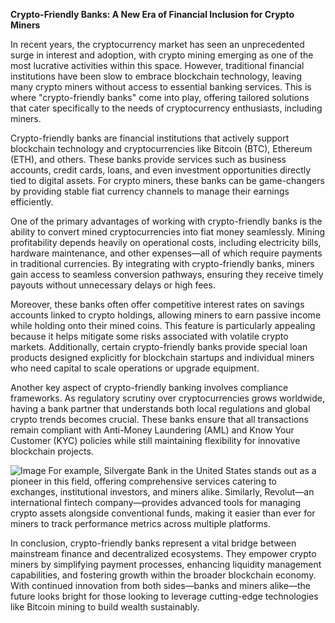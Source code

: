 **Crypto-Friendly Banks: A New Era of Financial Inclusion for Crypto Miners**

In recent years, the cryptocurrency market has seen an unprecedented surge in interest and adoption, with crypto mining emerging as one of the most lucrative activities within this space. However, traditional financial institutions have been slow to embrace blockchain technology, leaving many crypto miners without access to essential banking services. This is where "crypto-friendly banks" come into play, offering tailored solutions that cater specifically to the needs of cryptocurrency enthusiasts, including miners.

Crypto-friendly banks are financial institutions that actively support blockchain technology and cryptocurrencies like Bitcoin (BTC), Ethereum (ETH), and others. These banks provide services such as business accounts, credit cards, loans, and even investment opportunities directly tied to digital assets. For crypto miners, these banks can be game-changers by providing stable fiat currency channels to manage their earnings efficiently.

One of the primary advantages of working with crypto-friendly banks is the ability to convert mined cryptocurrencies into fiat money seamlessly. Mining profitability depends heavily on operational costs, including electricity bills, hardware maintenance, and other expenses—all of which require payments in traditional currencies. By integrating with crypto-friendly banks, miners gain access to seamless conversion pathways, ensuring they receive timely payouts without unnecessary delays or high fees.

Moreover, these banks often offer competitive interest rates on savings accounts linked to crypto holdings, allowing miners to earn passive income while holding onto their mined coins. This feature is particularly appealing because it helps mitigate some risks associated with volatile crypto markets. Additionally, certain crypto-friendly banks provide special loan products designed explicitly for blockchain startups and individual miners who need capital to scale operations or upgrade equipment.

Another key aspect of crypto-friendly banking involves compliance frameworks. As regulatory scrutiny over cryptocurrencies grows worldwide, having a bank partner that understands both local regulations and global crypto trends becomes crucial. These banks ensure that all transactions remain compliant with Anti-Money Laundering (AML) and Know Your Customer (KYC) policies while still maintaining flexibility for innovative blockchain projects.


![Image](https://github.com/user-attachments/assets/31692037-0104-4703-abd1-696b6a7dd41b)
For example, Silvergate Bank in the United States stands out as a pioneer in this field, offering comprehensive services catering to exchanges, institutional investors, and miners alike. Similarly, Revolut—an international fintech company—provides advanced tools for managing crypto assets alongside conventional funds, making it easier than ever for miners to track performance metrics across multiple platforms.

In conclusion, crypto-friendly banks represent a vital bridge between mainstream finance and decentralized ecosystems. They empower crypto miners by simplifying payment processes, enhancing liquidity management capabilities, and fostering growth within the broader blockchain economy. With continued innovation from both sides—banks and miners alike—the future looks bright for those looking to leverage cutting-edge technologies like Bitcoin mining to build wealth sustainably.